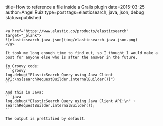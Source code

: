 title=How to reference a file inside a Grails plugin
date=2015-03-25
author=Angel Ruiz
type=post
tags=elasticsearch, java, json, debug
status=published
~~~~~~

<a href="https://www.elastic.co/products/elasticsearch" target="_blank"> 
![elasticsearch-java-json](img/elasticsearch-java-json.png)
</a>

It took me long enough time to find out, so I thought I would make a post for anyone else who is after the answer in the future.

In Groovy code:
```groovy
log.debug("ElasticSearch Query using Java Client API:\n${searchRequestBuilder.internalBuilder()}")
```

And this in Java:
```java
log.debug("ElasticSearch Query using Java Client API:\n" + searchRequestBuilder.internalBuilder());
```

The output is prettified by default.